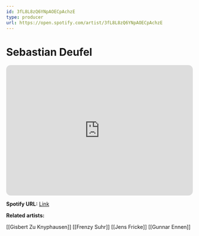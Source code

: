 ```yaml
---
id: 3fL8L8zQ6YNpAOECpAchzE
type: producer
url: https://open.spotify.com/artist/3fL8L8zQ6YNpAOECpAchzE
---
```

# Sebastian Deufel

<iframe style="border-radius:12px" src="https://open.spotify.com/embed/artist/3fL8L8zQ6YNpAOECpAchzE" width="100%" height="352" frameBorder="0" allowfullscreen="" allow="autoplay; clipboard-write; encrypted-media; fullscreen; picture-in-picture" loading="lazy"></iframe>

**Spotify URL:** [Link](https://open.spotify.com/artist/3fL8L8zQ6YNpAOECpAchzE)

**Related artists:**

[[Gisbert Zu Knyphausen]]
[[Frenzy Suhr]]
[[Jens Fricke]]
[[Gunnar Ennen]]
